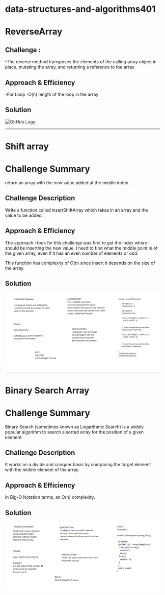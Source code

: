 # data-structures-and-algorithms401

# ReverseArray

## Challenge :
-The reverse method transposes the elements of the calling array object in place, mutating the array, and returning a reference to the array.

## Approach & Efficiency
-For Loop
-O(n) length of the loop in the array 

## Solution
![GitHub Logo](/assests/reversearrayimg.PNG)


----------------------------------------------

# Shift array

# Challenge Summary
 return an array with the new value added at the middle index.

## Challenge Description
Write a function called insertShiftArray which takes in an array and the value to be added. 
## Approach & Efficiency
The approach I took for this challenge was first to get the index where I should be inserting the new value. I need to find what the middle point is of the given array, even if it has an even number of elements or odd.


This function has complexity of O(n) since insert it depends on the size of the array.

## Solution
![GitHub Logo](./assests/shift-array.PNG)


----------------------------------------------
# Binary Search Array


# Challenge Summary
Binary Search (sometimes known as Logarithmic Search) is a widely popular algorithm to search a sorted array for the position of a given element.

## Challenge Description
It works on a divide and conquer basis by comparing the target element with the middle element of the array. 

## Approach & Efficiency
In Big-O Notation terms, an O(n) complexity.

## Solution
![GitHub Logo](./assests/array-binary.PNG)


